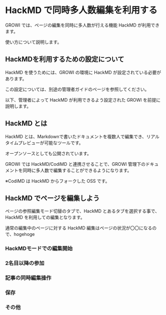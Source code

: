 # HackMD で同時多人数編集を利用する

GROWI では、ページの編集を同時に多人数が行える機能 HackMD が利用できます。

使い方について説明します。

## HackMDを利用するための設定について

HackMD を使うためには、GROWI の環境に HackMD が設定されている必要があります。

この設定については、別途の管理者ガイドのページを参照してください。

以下、管理者によって HackMD が利用できるよう設定された GROWI を前提に説明します。

## HackMD とは

HackMD とは、Markdownで書いたドキュメントを複数人で編集でき、リアルタイムプレビューが可能なツールです。

オープンソースとしても公開されています。

GROWI では HackMD/CodiMD と連携させることで、GROWI 管理下のドキュメントを同時に多人数で編集することができるようになります。

※CodiMD は HackMD からフォークした OSS です。

## HackMD でページを編集しよう

ページの参照編集モード切替のタブで、HackMD とあるタブを選択する事で、HackMD を利用しての編集となります。

通常の編集中のページに対する HackMD 編集はページの状況が〇〇になるので、hogehoge



### HackMDモードでの編集開始

### 2名目以降の参加

### 記事の同時編集操作

### 保存

### その他
